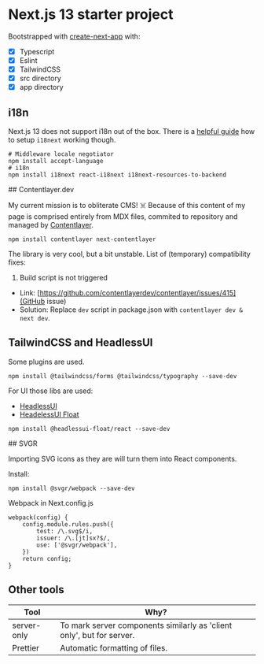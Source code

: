 # Next.js 13 starter project

Bootstrapped with [create-next-app](https://nextjs.org/docs/api-reference/create-next-app) with:

- [x] Typescript
- [x] Eslint
- [x] TailwindCSS
- [x] src directory
- [x] app directory

## i18n

Next.js 13 does not support i18n out of the box. There is a [helpful guide](https://locize.com/blog/next-13-app-dir-i18n/) how to setup `i18next` working though.

```
# Middleware locale negotiator
npm install accept-language
# i18n
npm install i18next react-i18next i18next-resources-to-backend
```

## Contentlayer.dev

My current mission is to obliterate CMS! ☠️ Because of this content of my page is comprised entirely from MDX files, commited to repository and managed by [Contentlayer](https://www.contentlayer.dev/).

```
npm install contentlayer next-contentlayer
```

The library is very cool, but a bit unstable. List of (temporary) compatibility fixes:

1. Build script is not triggered

- Link: [https://github.com/contentlayerdev/contentlayer/issues/415](GitHub issue)
- Solution: Replace `dev` script in package.json with `contentlayer dev & next dev`.

## TailwindCSS and HeadlessUI

Some plugins are used.

```
npm install @tailwindcss/forms @tailwindcss/typography --save-dev
```

For UI those libs are used:

- [HeadlessUI](https://headlessui.com/)
- [HeadelessUI Float](https://headlessui-float.vercel.app/)

```
npm install @headlessui-float/react --save-dev
```

## SVGR

Importing SVG icons as they are will turn them into React components.

Install:

```
npm install @svgr/webpack --save-dev
```

Webpack in Next.config.js

```
webpack(config) {
    config.module.rules.push({
        test: /\.svg$/i,
        issuer: /\.[jt]sx?$/,
        use: ['@svgr/webpack'],
    })
    return config;
}
```

## Other tools

| Tool        | Why?                                                                  |
| ----------- | --------------------------------------------------------------------- |
| server-only | To mark server components similarly as 'client only', but for server. |
| Prettier    | Automatic formatting of files.                                        |
